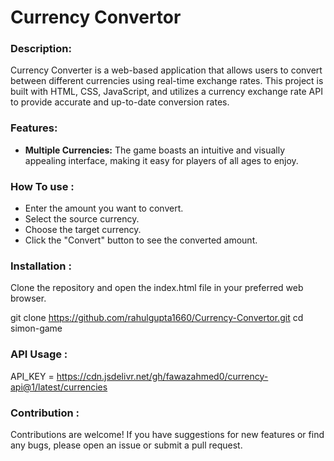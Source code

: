 <h1>Currency Convertor</h1>

<h3>Description:</h3>

<p>Currency Converter is a web-based application that allows users to convert between different currencies using real-time exchange rates. This project is built with HTML, CSS, JavaScript, and utilizes a currency exchange rate API to provide accurate and up-to-date conversion rates.</p>

<h3>Features:</h3>

<ul>
  <li><b>Multiple Currencies:</b> The game boasts an intuitive and visually appealing interface, making it easy for players of all ages to enjoy.</li>
</ul>

<h3>How To use :</h3>

<ul>
  <li>Enter the amount you want to convert.</li>
  <li>Select the source currency.</li>
  <li>Choose the target currency.</li>
  <li>Click the "Convert" button to see the converted amount.</li>
</ul>

<h3>Installation :</h3>

<p>Clone the repository and open the index.html file in your preferred web browser.</p>

git clone https://github.com/rahulgupta1660/Currency-Convertor.git
cd simon-game

<h3>API Usage :</h3>

API_KEY = https://cdn.jsdelivr.net/gh/fawazahmed0/currency-api@1/latest/currencies

<h3>Contribution :</h3>

<p>Contributions are welcome! If you have suggestions for new features or find any bugs, please open an issue or submit a pull request.</p>


